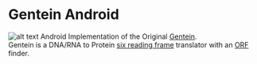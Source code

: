 # Gentein Android
![alt text](https://github.com/amotie/Gentien/logo.png "Gentein")
Android Implementation of the Original [Gentein](https://github.com/elrakabawi/gentein-core).<br>
Gentein is a DNA/RNA to Protein [six reading frame](https://en.wikipedia.org/wiki/Reading_frame) translator with an [ORF](https://en.wikipedia.org/wiki/Open_reading_frame) finder.